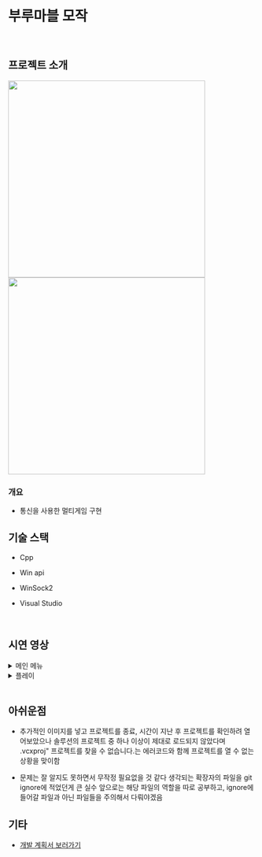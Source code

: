 # 부루마블 모작
<br>

## 프로젝트 소개

<div>
<img width="400" src=""/>
<img width="400" src=""/>
</div>

### 개요
* 통신을 사용한 멀티게임 구현

## 기술 스택
* Cpp

* Win api

* WinSock2

* Visual Studio

<br>

## 시연 영상
<details>
  <summary>메인 메뉴</summary>
  <img width="976" src=""/>
</details>
<details>
  <summary>플레이</summary>
  <img width="976" src=""/>
</details>
<br>

## 아쉬운점
* 추가적인 이미지를 넣고 프로젝트를 종료, 시간이 지난 후 프로젝트를 확인하려 열어보았으나
솔루션의 프로젝트 중 하나 이상이 제대로 로드되지 않았다며 .vcxproj" 프로젝트를 찾을 수 없습니다.는 에러코드와 함께
프로젝트를 열 수 없는 상황을 맞이함

* 문제는 잘 알지도 못하면서 무작정 필요없을 것 같다 생각되는 확장자의 파일을 git ignore에 적었던게 큰 실수
앞으로는 해당 파일의 역할을 따로 공부하고, ignore에 들어갈 파일과 아닌 파일들을 주의해서 다뤄야겠음

## 기타
* [개발 계획서 보러가기]()

